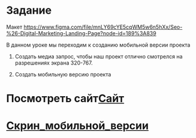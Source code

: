 # Задание

Макет https://www.figma.com/file/mnLY69cYE5cqWM5w6n5hXx/Seo-%26-Digital-Marketing-Landing-Page?node-id=189%3A839

В данном уроке мы переходим к созданию мобильной версии проекта

1. Создать медиа запрос, чтобы наш проект отлично смотрелся на разрешениях экрана 320-767.

2. Создать мобильную версию проекта

# Посмотреть сайт[Сайт](https://drain777.github.io/html5_css_home_work8/)

# [Cкрин_мобильной_версии](https://github.com/DRain777/html5_css_home_work8/blob/algoritm/скрин_мобильная_версия.png)

